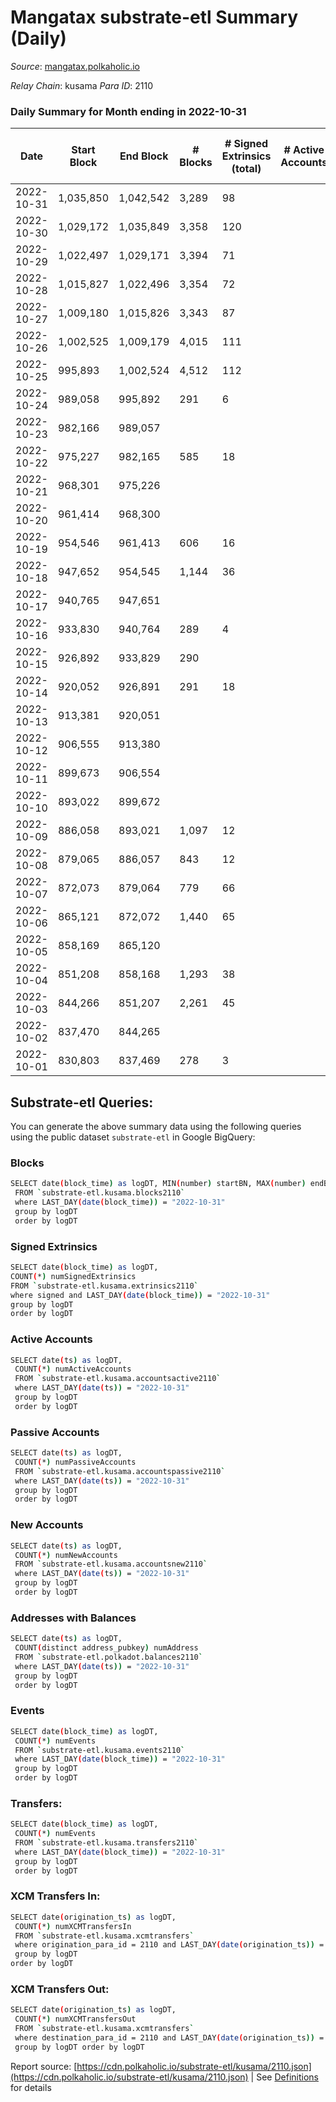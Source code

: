 # Mangatax substrate-etl Summary (Daily)

_Source_: [mangatax.polkaholic.io](https://mangatax.polkaholic.io)

*Relay Chain*: kusama
*Para ID*: 2110



### Daily Summary for Month ending in 2022-10-31


| Date | Start Block | End Block | # Blocks | # Signed Extrinsics (total) | # Active Accounts | # Passive | # New | # Addresses with Balances | # Events | # Transfers | # XCM Transfers In | # XCM Transfers Out | Issues | 
| ---- | ----------- | --------- | -------- | --------------------------- | ----------------- | --------- | ----- | ------------------------- | -------- | ----------- | ------------------ | ------------------- | ------ |
| 2022-10-31 | 1,035,850 | 1,042,542 | 3,289 | 98 |  |  |  | 1,395 | 6,808 |   | 10 ($239.43) | 6 ($1,277.21) |  |
| 2022-10-30 | 1,029,172 | 1,035,849 | 3,358 | 120 |  |  |  |  | 7,065 |   | 16 ($3,030.53) | 13 ($3,803.90) |  |
| 2022-10-29 | 1,022,497 | 1,029,171 | 3,394 | 71 |  |  |  | 1,391 | 6,982 |   | 8 ($4,843.01) | 3 ($3,331.39) |  |
| 2022-10-28 | 1,015,827 | 1,022,496 | 3,354 | 72 |  |  |  |  | 6,905 |   | 7 ($377.79) | 3 ($50.42) |  |
| 2022-10-27 | 1,009,180 | 1,015,826 | 3,343 | 87 |  |  |  |  | 6,873 | 1  | 10 ($344.52) | 4 ($686.97) |  |
| 2022-10-26 | 1,002,525 | 1,009,179 | 4,015 | 111 |  |  |  |  | 8,332 |   | 7 ($2,776.99) | 6 ($310.19) |  |
| 2022-10-25 | 995,893 | 1,002,524 | 4,512 | 112 |  |  |  |  | 9,341 |   | 12 ($645.92) | 11 ($2,119.77) |  |
| 2022-10-24 | 989,058 | 995,892 | 291 | 6 |  |  |  |  | 592 |   | 13 ($207.72) | 1 ($271.21) |  |
| 2022-10-23 | 982,166 | 989,057 |  |  |  |  |  |  |  |   | 8 ($145.05) |   |  |
| 2022-10-22 | 975,227 | 982,165 | 585 | 18 |  |  |  |  | 1,248 |   | 5 ($128.30) | 1 ($147.56) |  |
| 2022-10-21 | 968,301 | 975,226 |  |  |  |  |  |  |  |   | 9 ($1,083.20) |   |  |
| 2022-10-20 | 961,414 | 968,300 |  |  |  |  |  |  |  |   | 6 ($41.44) |   |  |
| 2022-10-19 | 954,546 | 961,413 | 606 | 16 |  |  |  |  | 1,285 |   | 9 ($408.10) |   |  |
| 2022-10-18 | 947,652 | 954,545 | 1,144 | 36 |  |  |  |  | 2,391 | 2  | 13 ($9,696.67) | 2 ($1,127.04) |  |
| 2022-10-17 | 940,765 | 947,651 |  |  |  |  |  |  |  |   | 11 ($347.54) |   |  |
| 2022-10-16 | 933,830 | 940,764 | 289 | 4 |  |  |  |  | 585 |   | 11 ($309.73) |   |  |
| 2022-10-15 | 926,892 | 933,829 | 290 |  |  |  |  |  | 580 |   | 6  |   |  |
| 2022-10-14 | 920,052 | 926,891 | 291 | 18 |  |  |  |  | 607 |   | 10 ($619.20) | 1 ($246.46) |  |
| 2022-10-13 | 913,381 | 920,051 |  |  |  |  |  |  |  |   | 10 ($725.65) |   |  |
| 2022-10-12 | 906,555 | 913,380 |  |  |  |  |  |  |  |   | 11 ($473.06) |   |  |
| 2022-10-11 | 899,673 | 906,554 |  |  |  |  |  |  |  |   | 7 ($131.06) |   |  |
| 2022-10-10 | 893,022 | 899,672 |  |  |  |  |  |  |  |   | 8 ($71.93) |   |  |
| 2022-10-09 | 886,058 | 893,021 | 1,097 | 12 |  |  |  |  | 2,298 |   | 6 ($899.04) | 2 ($254.68) |  |
| 2022-10-08 | 879,065 | 886,057 | 843 | 12 |  |  |  |  | 1,750 |   | 5 ($106.21) | 1 ($1,022.59) |  |
| 2022-10-07 | 872,073 | 879,064 | 779 | 66 |  |  |  |  | 1,708 |   | 17 ($382.09) | 3 ($1,831.52) |  |
| 2022-10-06 | 865,121 | 872,072 | 1,440 | 65 |  |  |  |  | 3,040 | 2  | 26 ($494,245.91) | 3 ($15,521.68) |  |
| 2022-10-05 | 858,169 | 865,120 |  |  |  |  |  |  |  |   | 8 ($98.08) |   |  |
| 2022-10-04 | 851,208 | 858,168 | 1,293 | 38 |  |  |  |  | 2,649 |   | 11 ($598.31) | 2 ($208.84) |  |
| 2022-10-03 | 844,266 | 851,207 | 2,261 | 45 |  |  |  |  | 4,680 |   | 14 ($8.28) | 4 ($2,896.35) |  |
| 2022-10-02 | 837,470 | 844,265 |  |  |  |  |  |  |  |   | 10 ($75.98) |   |  |
| 2022-10-01 | 830,803 | 837,469 | 278 | 3 |  |  |  |  | 556 |   | 10 ($1,064.90) |   |  |

## Substrate-etl Queries:
You can generate the above summary data using the following queries using the public dataset `substrate-etl` in Google BigQuery:

### Blocks
```bash
SELECT date(block_time) as logDT, MIN(number) startBN, MAX(number) endBN, COUNT(*) numBlocks 
 FROM `substrate-etl.kusama.blocks2110`  
 where LAST_DAY(date(block_time)) = "2022-10-31" 
 group by logDT 
 order by logDT
```

### Signed Extrinsics
```bash
SELECT date(block_time) as logDT, 
COUNT(*) numSignedExtrinsics 
FROM `substrate-etl.kusama.extrinsics2110`  
where signed and LAST_DAY(date(block_time)) = "2022-10-31" 
group by logDT 
order by logDT
```

### Active Accounts
```bash
SELECT date(ts) as logDT, 
 COUNT(*) numActiveAccounts 
 FROM `substrate-etl.kusama.accountsactive2110` 
 where LAST_DAY(date(ts)) = "2022-10-31" 
 group by logDT 
 order by logDT
```

### Passive Accounts
```bash
SELECT date(ts) as logDT, 
 COUNT(*) numPassiveAccounts 
 FROM `substrate-etl.kusama.accountspassive2110` 
 where LAST_DAY(date(ts)) = "2022-10-31" 
 group by logDT 
 order by logDT
```

### New Accounts
```bash
SELECT date(ts) as logDT, 
 COUNT(*) numNewAccounts 
 FROM `substrate-etl.kusama.accountsnew2110` 
 where LAST_DAY(date(ts)) = "2022-10-31" 
 group by logDT
 order by logDT
```

### Addresses with Balances
```bash
SELECT date(ts) as logDT,
 COUNT(distinct address_pubkey) numAddress 
 FROM `substrate-etl.polkadot.balances2110` 
 where LAST_DAY(date(ts)) = "2022-10-31" 
 group by logDT 
 order by logDT
```

### Events
```bash
SELECT date(block_time) as logDT, 
 COUNT(*) numEvents 
 FROM `substrate-etl.kusama.events2110` 
 where LAST_DAY(date(block_time)) = "2022-10-31" 
 group by logDT 
 order by logDT
```

### Transfers:
```bash
SELECT date(block_time) as logDT, 
 COUNT(*) numEvents 
 FROM `substrate-etl.kusama.transfers2110` 
 where LAST_DAY(date(block_time)) = "2022-10-31" 
 group by logDT 
 order by logDT
```

### XCM Transfers In:
```bash
SELECT date(origination_ts) as logDT, 
 COUNT(*) numXCMTransfersIn 
 FROM `substrate-etl.kusama.xcmtransfers` 
 where origination_para_id = 2110 and LAST_DAY(date(origination_ts)) = "2022-10-31" 
 group by logDT 
order by logDT
```

### XCM Transfers Out:
```bash
SELECT date(origination_ts) as logDT, 
 COUNT(*) numXCMTransfersOut 
 FROM `substrate-etl.kusama.xcmtransfers` 
 where destination_para_id = 2110 and LAST_DAY(date(origination_ts)) = "2022-10-31" 
 group by logDT order by logDT
```


Report source: [https://cdn.polkaholic.io/substrate-etl/kusama/2110.json](https://cdn.polkaholic.io/substrate-etl/kusama/2110.json) | See [Definitions](/DEFINITIONS.md) for details
